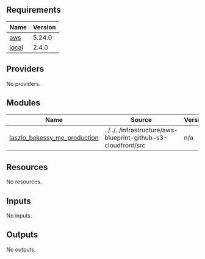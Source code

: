 <!-- BEGIN_TF_DOCS -->
## Requirements

| Name | Version |
|------|---------|
| <a name="requirement_aws"></a> [aws](#requirement\_aws) | 5.24.0 |
| <a name="requirement_local"></a> [local](#requirement\_local) | 2.4.0 |

## Providers

No providers.

## Modules

| Name | Source | Version |
|------|--------|---------|
| <a name="module_laszlo_bekessy_me_production"></a> [laszlo\_bekessy\_me\_production](#module\_laszlo\_bekessy\_me\_production) | ../../../infrastructure/aws-blueprint-github-s3-cloudfront/src | n/a |

## Resources

No resources.

## Inputs

No inputs.

## Outputs

No outputs.
<!-- END_TF_DOCS -->